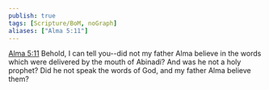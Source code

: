 ```yaml
---
publish: true
tags: [Scripture/BoM, noGraph]
aliases: ["Alma 5:11"]
---
```

[Alma 5:11](https://churchofjesuschrist.org/study/scriptures/bofm/alma/5?lang=eng&id=p11#p11) Behold, I can tell you--did not my father Alma believe in the words which were delivered by the mouth of Abinadi? And was he not a holy prophet? Did he not speak the words of God, and my father Alma believe them?
